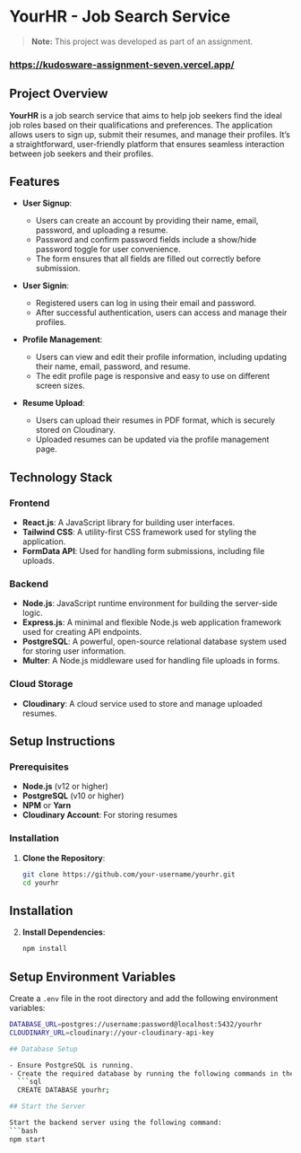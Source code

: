 # YourHR - Job Search Service
> **Note:** This project was developed as part of an assignment.

### https://kudosware-assignment-seven.vercel.app/

## Project Overview

**YourHR** is a job search service that aims to help job seekers find the ideal job roles based on their qualifications and preferences. The application allows users to sign up, submit their resumes, and manage their profiles. It’s a straightforward, user-friendly platform that ensures seamless interaction between job seekers and their profiles.

## Features

- **User Signup**: 
  - Users can create an account by providing their name, email, password, and uploading a resume.
  - Password and confirm password fields include a show/hide password toggle for user convenience.
  - The form ensures that all fields are filled out correctly before submission.

- **User Signin**:
  - Registered users can log in using their email and password.
  - After successful authentication, users can access and manage their profiles.

- **Profile Management**:
  - Users can view and edit their profile information, including updating their name, email, password, and resume.
  - The edit profile page is responsive and easy to use on different screen sizes.

- **Resume Upload**:
  - Users can upload their resumes in PDF format, which is securely stored on Cloudinary.
  - Uploaded resumes can be updated via the profile management page.

## Technology Stack

### Frontend

- **React.js**: A JavaScript library for building user interfaces.
- **Tailwind CSS**: A utility-first CSS framework used for styling the application.
- **FormData API**: Used for handling form submissions, including file uploads.

### Backend

- **Node.js**: JavaScript runtime environment for building the server-side logic.
- **Express.js**: A minimal and flexible Node.js web application framework used for creating API endpoints.
- **PostgreSQL**: A powerful, open-source relational database system used for storing user information.
- **Multer**: A Node.js middleware used for handling file uploads in forms.

### Cloud Storage

- **Cloudinary**: A cloud service used to store and manage uploaded resumes.

## Setup Instructions

### Prerequisites

- **Node.js** (v12 or higher)
- **PostgreSQL** (v10 or higher)
- **NPM** or **Yarn**
- **Cloudinary Account**: For storing resumes

### Installation

1. **Clone the Repository**:
   ```bash
   git clone https://github.com/your-username/yourhr.git
   cd yourhr
   
## Installation

2. **Install Dependencies**:
   ```bash
   npm install

## Setup Environment Variables

Create a `.env` file in the root directory and add the following environment variables:
```bash
DATABASE_URL=postgres://username:password@localhost:5432/yourhr
CLOUDINARY_URL=cloudinary://your-cloudinary-api-key

## Database Setup

- Ensure PostgreSQL is running.
- Create the required database by running the following commands in the PostgreSQL CLI:
  ```sql
  CREATE DATABASE yourhr;

## Start the Server

Start the backend server using the following command:
```bash
npm start



